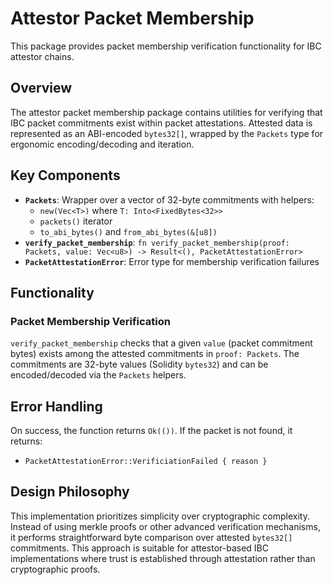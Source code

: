 # Attestor Packet Membership

This package provides packet membership verification functionality for IBC attestor chains.

## Overview

The attestor packet membership package contains utilities for verifying that IBC packet commitments exist within packet attestations. Attested data is represented as an ABI-encoded `bytes32[]`, wrapped by the `Packets` type for ergonomic encoding/decoding and iteration.

## Key Components

- **`Packets`**: Wrapper over a vector of 32-byte commitments with helpers:
  - `new(Vec<T>)` where `T: Into<FixedBytes<32>>`
  - `packets()` iterator
  - `to_abi_bytes()` and `from_abi_bytes(&[u8])`
- **`verify_packet_membership`**: `fn verify_packet_membership(proof: Packets, value: Vec<u8>) -> Result<(), PacketAttestationError>`
- **`PacketAttestationError`**: Error type for membership verification failures

## Functionality

### Packet Membership Verification

`verify_packet_membership` checks that a given `value` (packet commitment bytes) exists among the attested commitments in `proof: Packets`. The commitments are 32-byte values (Solidity `bytes32`) and can be encoded/decoded via the `Packets` helpers.

## Error Handling

On success, the function returns `Ok(())`. If the packet is not found, it returns:

- `PacketAttestationError::VerificiationFailed { reason }`

## Design Philosophy

This implementation prioritizes simplicity over cryptographic complexity. Instead of using merkle proofs or other advanced verification mechanisms, it performs straightforward byte comparison over attested `bytes32[]` commitments. This approach is suitable for attestor-based IBC implementations where trust is established through attestation rather than cryptographic proofs.
